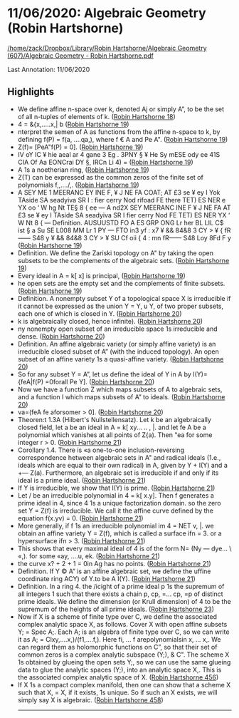 # 11/06/2020: Algebraic Geometry (Robin Hartshorne)

<a href='file:////home/zack/Dropbox/Library/Robin Hartshorne/Algebraic Geometry (607)/Algebraic Geometry - Robin Hartshorne.pdf' target='_blank'>/home/zack/Dropbox/Library/Robin Hartshorne/Algebraic Geometry (607)/Algebraic Geometry - Robin Hartshorne.pdf</a>

Last Annotation: 11/06/2020

## Highlights

- We define affine n-space over k, denoted Aj or simply A”, to be the set of all n-tuples of elements of k\. (<a href="file:////home/zack/Dropbox/Library/Robin Hartshorne/Algebraic Geometry (607)/Algebraic Geometry - Robin Hartshorne.pdf#page=18" target="_blank">Robin Hartshorne 18</a>)
- 4 = &{x,\.\.\.\.\.x,| b (<a href="file:////home/zack/Dropbox/Library/Robin Hartshorne/Algebraic Geometry (607)/Algebraic Geometry - Robin Hartshorne.pdf#page=19" target="_blank">Robin Hartshorne 19</a>)
- nterpret the semen of A as functions from the affine n-space to k, by defining f\(P\) = f\(a, \.\.\.\.qa,\), where f € A and Pe A"\. (<a href="file:////home/zack/Dropbox/Library/Robin Hartshorne/Algebraic Geometry (607)/Algebraic Geometry - Robin Hartshorne.pdf#page=19" target="_blank">Robin Hartshorne 19</a>)
- Z\(f\)= [PeA"f\(P\) = 0]\. (<a href="file:////home/zack/Dropbox/Library/Robin Hartshorne/Algebraic Geometry (607)/Algebraic Geometry - Robin Hartshorne.pdf#page=19" target="_blank">Robin Hartshorne 19</a>)
- IV oY IC ¥ hie aeal ar 4 gane 3 Eg \. 3PNY § ¥ He Sy mESE ody ee 41S CIA Of Aa EONCrai DY §, IRCn Li 4\) = (<a href="file:////home/zack/Dropbox/Library/Robin Hartshorne/Algebraic Geometry (607)/Algebraic Geometry - Robin Hartshorne.pdf#page=19" target="_blank">Robin Hartshorne 19</a>)
- A 1s a noetherian ring, (<a href="file:////home/zack/Dropbox/Library/Robin Hartshorne/Algebraic Geometry (607)/Algebraic Geometry - Robin Hartshorne.pdf#page=19" target="_blank">Robin Hartshorne 19</a>)
- Z\(T\) can be expressed as the common zeros of the finite set of polynomials f,,\.\.\.\./,\. (<a href="file:////home/zack/Dropbox/Library/Robin Hartshorne/Algebraic Geometry (607)/Algebraic Geometry - Robin Hartshorne.pdf#page=19" target="_blank">Robin Hartshorne 19</a>)
- A SEY ME 1 MEERANC EY INE F, ¥ J NE FA COAT; AT £3 se ¥ ey I Yok TAside SA seadyiva SR I : fier cerry Nod rifoad FE there TET\) ES NER e YX oo ‘ W hg Nt TE§ 8 { ee — A nd2X SEY MEERANC INE F ¥ J NE FA AT £3 se ¥ ey I TAside SA seadyiva SR I fier cerry Nod FE TET\) ES NER YX ‘ W Nt 8 { — Definition\. AUSUUSTD FO A ES GRP ONG Lr her BL LIL C$ ist § a Su SE L008 MM Lr 1 PY — FTO in3 yf : x7 ¥ && 84&8 3 CY > ¥ { fR—— S48 y ¥ && 84&8 3 CY > ¥ SU Cf oii { 4 : mn fR—— S48 Loy 8Fd F y (<a href="file:////home/zack/Dropbox/Library/Robin Hartshorne/Algebraic Geometry (607)/Algebraic Geometry - Robin Hartshorne.pdf#page=19" target="_blank">Robin Hartshorne 19</a>)
- Definition\. We define the Zariski topology on A" by taking the open subsets to be the complements of the algebraic sets\. (<a href="file:////home/zack/Dropbox/Library/Robin Hartshorne/Algebraic Geometry (607)/Algebraic Geometry - Robin Hartshorne.pdf#page=19" target="_blank">Robin Hartshorne 19</a>)
- Every ideal in A = k[ x] is principal, (<a href="file:////home/zack/Dropbox/Library/Robin Hartshorne/Algebraic Geometry (607)/Algebraic Geometry - Robin Hartshorne.pdf#page=19" target="_blank">Robin Hartshorne 19</a>)
- he open sets are the empty set and the complements of finite subsets\. (<a href="file:////home/zack/Dropbox/Library/Robin Hartshorne/Algebraic Geometry (607)/Algebraic Geometry - Robin Hartshorne.pdf#page=19" target="_blank">Robin Hartshorne 19</a>)
- Definition\. A nonempty subset Y of a topological space X is irreducible if it cannot be expressed as the union Y = Y, u Y, of two proper subsets, each one of which is closed in Y\. (<a href="file:////home/zack/Dropbox/Library/Robin Hartshorne/Algebraic Geometry (607)/Algebraic Geometry - Robin Hartshorne.pdf#page=20" target="_blank">Robin Hartshorne 20</a>)
- k is algebraically closed, hence infinite\)\. (<a href="file:////home/zack/Dropbox/Library/Robin Hartshorne/Algebraic Geometry (607)/Algebraic Geometry - Robin Hartshorne.pdf#page=20" target="_blank">Robin Hartshorne 20</a>)
- ny nonempty open subset of an irreducible space 1s irreducible and dense\. (<a href="file:////home/zack/Dropbox/Library/Robin Hartshorne/Algebraic Geometry (607)/Algebraic Geometry - Robin Hartshorne.pdf#page=20" target="_blank">Robin Hartshorne 20</a>)
- Definition\. An affine algebraic variety \(or simply affine variety\) is an irreducible closed subset of A” \(with the induced topology\)\. An open subset of an affine variety 1s a quasi-affine variety\. (<a href="file:////home/zack/Dropbox/Library/Robin Hartshorne/Algebraic Geometry (607)/Algebraic Geometry - Robin Hartshorne.pdf#page=20" target="_blank">Robin Hartshorne 20</a>)
- So for any subset Y = A”, let us define the ideal of Y in A by I\(Y\)={feA|f\(P\) =0forall Pe Y]\. (<a href="file:////home/zack/Dropbox/Library/Robin Hartshorne/Algebraic Geometry (607)/Algebraic Geometry - Robin Hartshorne.pdf#page=20" target="_blank">Robin Hartshorne 20</a>)
- Now we have a function Z which maps subsets of A to algebraic sets, and a function I which maps subsets of A” to ideals\. (<a href="file:////home/zack/Dropbox/Library/Robin Hartshorne/Algebraic Geometry (607)/Algebraic Geometry - Robin Hartshorne.pdf#page=20" target="_blank">Robin Hartshorne 20</a>)
- va=\(feA fe aforsomer > 0]\. (<a href="file:////home/zack/Dropbox/Library/Robin Hartshorne/Algebraic Geometry (607)/Algebraic Geometry - Robin Hartshorne.pdf#page=20" target="_blank">Robin Hartshorne 20</a>)
- Theoren:t 1\.3A \(Hilbert's Nullstellensatz\)\. Let k be an algebraically closed field, let a be an ideal in A = k[ xy\.\.\. \.\. \, |\. and let fe A be a polynomial which vanishes at all points of Z{a\)\. Then "ea for some integer r > 0\. (<a href="file:////home/zack/Dropbox/Library/Robin Hartshorne/Algebraic Geometry (607)/Algebraic Geometry - Robin Hartshorne.pdf#page=21" target="_blank">Robin Hartshorne 21</a>)
- Corollary 1\.4\. There is «a one-to-one inclusion-reversing correspondence hetween algebraic sets in A" and radical ideals \(1\.e\., ideals which are equal to their own radical\) in A, given by Y + I\(Y\) and a +— Z\(a\)\. Furthermore, an algebraic set is irreducible if and only if its ideal is a prime ideal\. (<a href="file:////home/zack/Dropbox/Library/Robin Hartshorne/Algebraic Geometry (607)/Algebraic Geometry - Robin Hartshorne.pdf#page=21" target="_blank">Robin Hartshorne 21</a>)
- If Y is irreducible, we show that I\(Y\) is prime\. (<a href="file:////home/zack/Dropbox/Library/Robin Hartshorne/Algebraic Geometry (607)/Algebraic Geometry - Robin Hartshorne.pdf#page=21" target="_blank">Robin Hartshorne 21</a>)
- Let / be an irreducible polynomial in 4 = k[ x\.y]\. Then f generates a prime ideal in 4, since 4 1s a unique factorization domain\. so the zero set Y = Z\(f\) is irreducible\. We call it the affine curve defined by the equation f\(x\.yv\) = 0\. (<a href="file:////home/zack/Dropbox/Library/Robin Hartshorne/Algebraic Geometry (607)/Algebraic Geometry - Robin Hartshorne.pdf#page=21" target="_blank">Robin Hartshorne 21</a>)
- More generally, if f 1s an irreducible polynomial im 4 = NET v, |\. we obtain an affine variety Y = Z\(f\), which is called a surface ifn = 3\. or a hypersurface ifn > 3\. (<a href="file:////home/zack/Dropbox/Library/Robin Hartshorne/Algebraic Geometry (607)/Algebraic Geometry - Robin Hartshorne.pdf#page=21" target="_blank">Robin Hartshorne 21</a>)
- This shows that every maximal ideal of 4 is of the form N= \(Ny — dye\.\.\. \ «,\)\. for some «ay, \.\.\.\.u, ek\. (<a href="file:////home/zack/Dropbox/Library/Robin Hartshorne/Algebraic Geometry (607)/Algebraic Geometry - Robin Hartshorne.pdf#page=21" target="_blank">Robin Hartshorne 21</a>)
- the curve x? + 2 + 1 = 0in Ag has no points\. (<a href="file:////home/zack/Dropbox/Library/Robin Hartshorne/Algebraic Geometry (607)/Algebraic Geometry - Robin Hartshorne.pdf#page=21" target="_blank">Robin Hartshorne 21</a>)
- Definition\. If Y © A” is an affine algebraic set, we define the uffine coordinate ring ACY\) of Y\.to be A I\(Y\)\. (<a href="file:////home/zack/Dropbox/Library/Robin Hartshorne/Algebraic Geometry (607)/Algebraic Geometry - Robin Hartshorne.pdf#page=21" target="_blank">Robin Hartshorne 21</a>)
- Definition\. In a ring 4\. the /icight of a prime ideal p 1s the supremum of all integers 1 such that there exists a chain p, cp, =\.\.\. cp, =p of distinct prime ideals\. We define the dimension \(or Krull dimension\) of 4 to be the supremum of the heights of all prime ideals\. (<a href="file:////home/zack/Dropbox/Library/Robin Hartshorne/Algebraic Geometry (607)/Algebraic Geometry - Robin Hartshorne.pdf#page=23" target="_blank">Robin Hartshorne 23</a>)
- Now if X is a scheme of finite type over C, we define the associated complex analytic space X, as follows\. Cover X with open affine subsets Y; = Spec A;\. Each A; is an algebra of finite type over C, so we can write it as A; = Clxy,\.\.\.\.x,\)/\(f1,\.\.\.\.f,\)\. Here fi, \.\.\. f arepolynomialsin x, \.\.\. x,\. We can regard them as holomorphic functions on C”, so that their set of common zeros is a complex analytic subspace \(Y;\), & C"\. The scheme X 1s obtained by glueing the open sets Y;, so we can use the same glueing data to glue the analytic spaces \(Y;\), into an analytic space X,\. This is the associated complex analytic space of X\. (<a href="file:////home/zack/Dropbox/Library/Robin Hartshorne/Algebraic Geometry (607)/Algebraic Geometry - Robin Hartshorne.pdf#page=456" target="_blank">Robin Hartshorne 456</a>)
- If X 1s a compact complex manifold, then one can show that a scheme X such that X, = X, if it exists, 1s unique\. So if such an X exists, we will simply say X is algebraic\. (<a href="file:////home/zack/Dropbox/Library/Robin Hartshorne/Algebraic Geometry (607)/Algebraic Geometry - Robin Hartshorne.pdf#page=458" target="_blank">Robin Hartshorne 458</a>)<hr>

